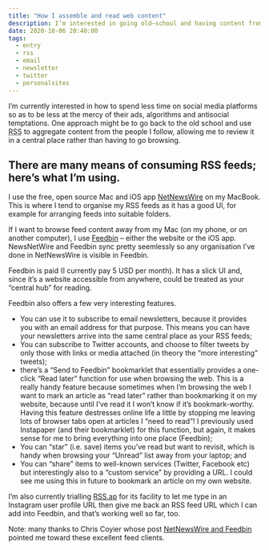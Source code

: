 ```yaml
---
title: "How I assemble and read web content"
description: I’m interested in going old–school and having content from people I follow brought to me, and into one place
date: 2020-10-06 20:40:00
tags:
  - entry
  - rss
  - email
  - newsletter
  - twitter
  - personalsites
---
```

I’m currently interested in how to spend less time on social media platforms so as to be less at the mercy of their ads, algorithms and antisocial temptations. One approach might be to go back to the old school and use <abbr title="Really Simple Syndication">RSS</abbr> to aggregate content from the people I follow, allowing me to review it in a central place rather than having to go browsing. 

There are many means of consuming RSS feeds; here’s what I’m using.
---

I use the free, open source Mac and iOS app [NetNewsWire](https://ranchero.com/netnewswire/) on my MacBook. This is where I tend to organise my RSS feeds as it has a good UI, for example for arranging feeds into suitable folders.

If I want to browse feed content away from my Mac (on my phone, or on another computer), I use [Feedbin](https://feedbin.com/) – either the website or the iOS app. NewsNetWire and Feedbin sync pretty seemlessly so any organisation I’ve done in NetNewsWire is visible in Feedbin.

Feedbin is paid (I currently pay 5 USD per month). It has a slick UI and, since it’s a website accessible from anywhere, could be treated as your “central hub” for reading. 

Feedbin also offers a few very interesting features.

- You can use it to subscribe to email newsletters, because it provides you with an email address for that purpose. This means you can have your newsletters arrive into the same central place as your RSS feeds;
- You can subscribe to Twitter accounts, and choose to filter tweets by only those with links or media attached (in theory the “more interesting” tweets); 
- there’s a “Send to Feedbin” bookmarklet that essentially provides a one-click “Read later” function for use when browsing the web. This is a really handy feature because sometimes when I’m browsing the web I want to mark an article as “read later” rather than bookmarking it on my website, because until I’ve read it I won’t know if it’s bookmark-worthy. Having this feature destresses online life a little by stopping me leaving lots of browser tabs open at articles I “need to read”! I previously used Instapaper (and their bookmarklet) for this function, but again, it makes sense for me to bring everything into one place (Feedbin);
- You can “star” (i.e. save) items you’ve read but want to revisit, which is handy when browsing your “Unread” list away from your laptop; and
- You can “share” items to well-known services (Twitter, Facebook etc) but interestingly also to a “custom service” by providing a URL. I could see me using this in future to bookmark an article on my own website.

I’m also currently trialling [RSS.ap](https://rss.app/) for its facility to let me type in an Instagram user profile URL then give me back an RSS feed URL which I can add into Feedbin, and that’s working well so far, too.

Note: many thanks to Chris Coyier whose post [NetNewsWire and Feedbin](https://css-tricks.com/netnewswire-and-feedbin/) pointed me toward these excellent feed clients.
